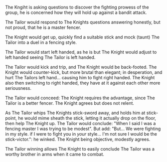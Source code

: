

The Kngiht is asking questions to discover the fighting prowess of the group, he is concerned how they will hold up against a bandit attack.

The Tailor would respond to The Knights questions answering honestly, but not proud, that he is a master fencer.

The Knight would get up, quickly find a suitable stick and mock (taunt) The Tailor into a duel in a fencing style.

The Tailor would start left handed, as he is but The Knight would adjust to left handed seeing The Tailor is left handed.

The Tailor would kick and trip, and The Knight would be back-footed. The Knight would counter-kick, but more brutal than elegant; in desperation, and hurt The Tailors left hand... causing him to fight right handed. The Knight also then switching to right handed, they have at it against each other more seriousness.

The Tailor would conceed: The Knight requires the advantage, since The Tailor is a better fencer. The Knight agrees but does not relent.

As The Tailor whips The Knights stick-sword away, and holds him at stick-point, he would mime sheath the stick, letting it actually drop on the floor, then help The Knight up. The Tailor would conclude: "When I said I was a fencing master I was trying to be modest". But add: "But... We were fighting in my style. if I were to fight you in *your* style... I'm not sure I would be the stick-victor.": he winked. The Knight being objective, modestly agrees.

The Tailor winning allows The Knight to easily conclude The Tailor was a worthy brother in arms when it came to combat.

